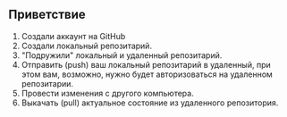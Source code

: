 ## Приветствие

1. Создали аккаунт на GitHub
2. Создали локальный репозитарий.
3. "Подружили" локальный и удаленный репозитарий.
4. Отправить (push) ваш локальный репозитарий в удаленный, при этом вам, возможно, нужно будет авторизоваться на удаленном репозитарии.
5. Провести изменения с другого компьютера.
6. Выкачать (pull) актуальное состояние из удаленного репозитория. 
